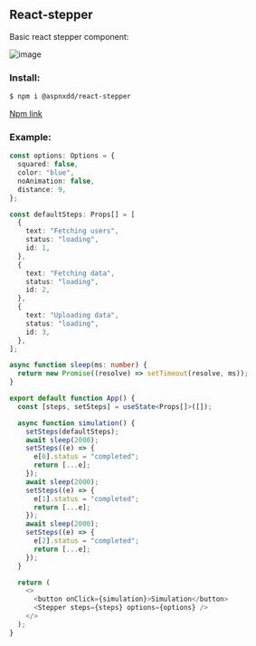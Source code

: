 ## React-stepper

Basic react stepper component:

![image](https://user-images.githubusercontent.com/43625217/185811038-4e479d4e-5836-4ea9-93d7-aab02526ea79.png)



### Install:

```sh
$ npm i @aspnxdd/react-stepper
```
[Npm link](https://www.npmjs.com/package/@aspnxdd/react-stepper)

### Example:

```ts
const options: Options = {
  squared: false,
  color: "blue",
  noAnimation: false,
  distance: 9,
};

const defaultSteps: Props[] = [
  {
    text: "Fetching users",
    status: "loading",
    id: 1,
  },
  {
    text: "Fetching data",
    status: "loading",
    id: 2,
  },
  {
    text: "Uploading data",
    status: "loading",
    id: 3,
  },
];

async function sleep(ms: number) {
  return new Promise((resolve) => setTimeout(resolve, ms));
}

export default function App() {
  const [steps, setSteps] = useState<Props[]>([]);

  async function simulation() {
    setSteps(defaultSteps);
    await sleep(2000);
    setSteps((e) => {
      e[0].status = "completed";
      return [...e];
    });
    await sleep(2000);
    setSteps((e) => {
      e[1].status = "completed";
      return [...e];
    });
    await sleep(2000);
    setSteps((e) => {
      e[2].status = "completed";
      return [...e];
    });
  }

  return (
    <>
      <button onClick={simulation}>Simulation</button>
      <Stepper steps={steps} options={options} />
    </>
  );
}
```
